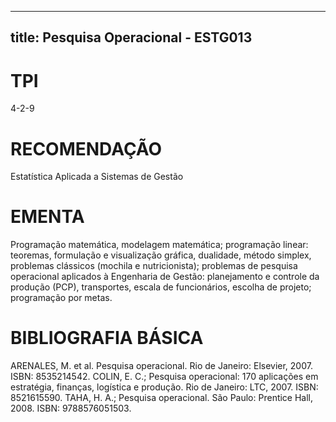 
---
title: Pesquisa Operacional - ESTG013 
---

# TPI

4-2-9

# RECOMENDAÇÃO

Estatística Aplicada a Sistemas de Gestão

# EMENTA

Programação matemática, modelagem matemática; programação linear: teoremas, formulação e visualização gráfica, dualidade, método simplex, problemas clássicos (mochila e nutricionista); problemas de pesquisa operacional aplicados à Engenharia de Gestão: planejamento e controle da produção (PCP), transportes, escala de funcionários, escolha de projeto; programação por metas.

# BIBLIOGRAFIA BÁSICA

ARENALES, M. et al. Pesquisa operacional. Rio de Janeiro: Elsevier, 2007. ISBN: 8535214542.
COLIN, E. C.; Pesquisa operacional: 170 aplicações em estratégia, finanças, logística e produção. Rio de Janeiro: LTC, 2007. ISBN: 8521615590.
TAHA, H. A.; Pesquisa operacional. São Paulo: Prentice Hall, 2008. ISBN: 9788576051503.
        